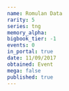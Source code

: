 ```yaml
---
name: Romulan Data
rarity: 5
series: tng
memory_alpha:
bigbook_tier: -1
events: 0
in_portal: true
date: 11/09/2017
obtained: Event
mega: false
published: true
---
```



